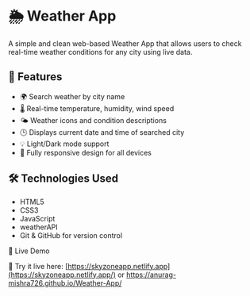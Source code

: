 # 🌦️ Weather App

A simple and clean web-based Weather App that allows users to check real-time weather conditions for any city using live data.

## 🚀 Features

- 🌍 Search weather by city name
- 🌡️ Real-time temperature, humidity, wind speed
- 🌤️ Weather icons and condition descriptions
- 🕒 Displays current date and time of searched city
- 💡 Light/Dark mode support
- 📱 Fully responsive design for all devices


## 🛠️ Technologies Used

- HTML5
- CSS3
- JavaScript
- weatherAPI
- Git & GitHub for version control

🔗 Live Demo

🎉 Try it live here: [https://skyzoneapp.netlify.app](https://skyzoneapp.netlify.app/)
or  https://anurag-mishra726.github.io/Weather-App/
